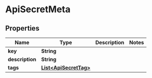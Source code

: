 

# ApiSecretMeta


## Properties

| Name | Type | Description | Notes |
|------------ | ------------- | ------------- | -------------|
|**key** | **String** |  |  |
|**description** | **String** |  |  |
|**tags** | [**List&lt;ApiSecretTag&gt;**](ApiSecretTag.md) |  |  |



